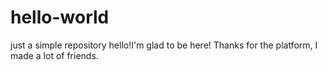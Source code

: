 # hello-world
just a simple repository
hello!I'm glad to be here! Thanks for the platform, I made a lot of friends.
